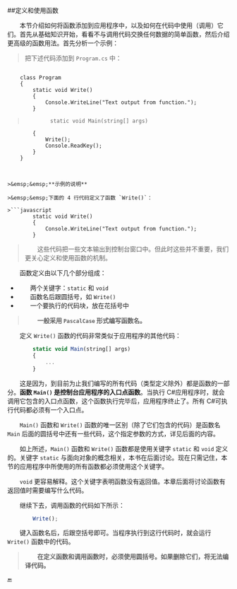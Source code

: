 ##定义和使用函数

&emsp;&emsp;本节介绍如何将函数添加到应用程序中，以及如何在代码中使用（调用）它们。首先从基础知识开始，看看不与调用代码交换任何数据的简单函数，然后介绍更高级的函数用法。首先分析一个示例：

>把下述代码添加到 `Program.cs` 中：

>```javascript
        class Program
        {
            static void Write()
            {
                Console.WriteLine("Text output from function.");
            }

>             static void Main(string[] args)
            {
                Write();
                Console.ReadKey();
            }
        }
```


>&emsp;&emsp;**示例的说明**

>&emsp;&emsp;下面的 4 行代码定义了函数 `Write()`：

>```javascript
        static void Write()
        {
            Console.WriteLine("Text output from function.");
        }
```

>&emsp;&emsp;这些代码把一些文本输出到控制台窗口中。但此时这些并不重要，我们更关心定义和使用函数的机制。


&emsp;&emsp;函数定义由以下几个部分组成：
* &emsp;&emsp;两个关键字：`static` 和 `void`
* &emsp;&emsp;函数名后跟圆括号，如 `Write()`
* &emsp;&emsp;一个要执行的代码块，放在花括号中

>&emsp;&emsp;**一般采用 `PascalCase` 形式编写函数名。**

&emsp;&emsp;定义 `Write()` 函数的代码非常类似于应用程序的其他代码：

```javascript
        static void Main(string[] args)
        {
            ...
        }
```

&emsp;&emsp;这是因为，到目前为止我们编写的所有代码（类型定义除外）都是函数的一部分。**函数 `Main()` 是控制台应用程序的入口点函数**。当执行 C#应用程序时，就会调用它包含的入口点函数，这个函数执行完毕后，应用程序终止了。所有 C#可执行代码都必须有一个入口点。

&emsp;&emsp;`Main()` 函数和 `Write()` 函数的唯一区别（除了它们包含的代码）是函数名 `Main` 后面的圆括号中还有一些代码，这个指定参数的方式，详见后面的内容。

&emsp;&emsp;如上所述，`Main()` 函数和 `Write()` 函数都是使用关键字 `static` 和 `void` 定义的。关键字 `static` 与面向对象的概念相关，本书在后面讨论。现在只需记住，本节的应用程序中所使用的所有函数都必须使用这个关键字。

&emsp;&emsp;`void` 更容易解释。这个关键字表明函数没有返回值。本章后面将讨论函数有返回值时需要编写什么代码。

&emsp;&emsp;继续下去，调用函数的代码如下所示：

```javascript
        Write();
```

&emsp;&emsp;键入函数名后，后跟空括号即可。当程序执行到这行代码时，就会运行 `Write()` 函数中的代码。

>&emsp;&emsp;**在定义函数和调用函数时，必须使用圆括号。如果删除它们，将无法编译代码。**







🔚